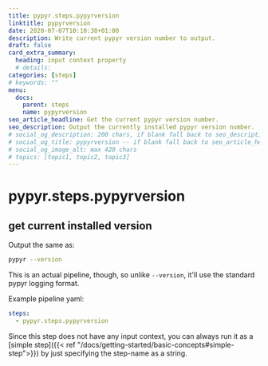 ```yaml
---
title: pypyr.steps.pypyrversion
linktitle: pypyrversion
date: 2020-07-07T10:10:38+01:00
description: Write current pypyr version number to output.
draft: false
card_extra_summary:
  heading: input context property
  # details: 
categories: [steps]
# keywords: ""
menu:
  docs:
    parent: steps
    name: pypyrversion
seo_article_headline: Get the current pypyr version number.
seo_description: Output the currently installed pypyr version number.
# social_og_description: 200 chars, if blank fall back to seo_description then description
# social_og_title: pypyrversion -- if blank fall back to seo_article_headline > .Title. Max 70 chars
# social_og_image_alt: max 420 chars
# topics: [topic1, topic2, topic3]
---
```

# pypyr.steps.pypyrversion
## get current installed version 
Output the same as:

```bash
pypyr --version
```

This is an actual pipeline, though, so unlike `--version`, it'll use the 
standard pypyr logging format.

Example pipeline yaml:

```yaml
steps:
  - pypyr.steps.pypyrversion
```

Since this step does not have any input context, you can always run it as a 
[simple step]({{< ref "/docs/getting-started/basic-concepts#simple-step">}}) 
by just specifying the step-name as a string.